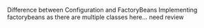 Difference between Configuration and FactoryBeans
Implementing factorybeans as there are multiple classes here... need review